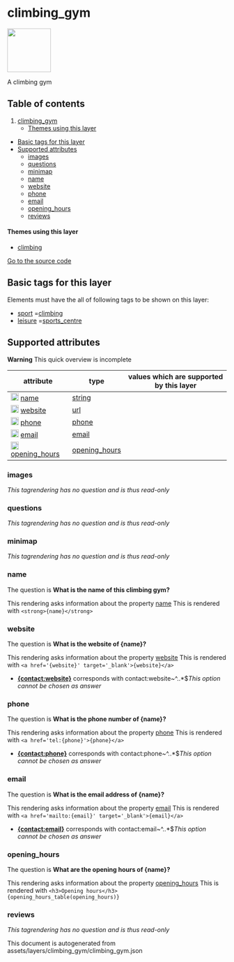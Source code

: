 climbing_gym
==============



<img src='https://mapcomplete.osm.be/./assets/themes/climbing/climbing_gym.svg' height="100px"> 

A climbing gym

## Table of contents

1. [climbing_gym](#climbing_gym)
    * [Themes using this layer](#themes-using-this-layer)

- [Basic tags for this layer](#basic-tags-for-this-layer)
- [Supported attributes](#supported-attributes)
    + [images](#images)
    + [questions](#questions)
    + [minimap](#minimap)
    + [name](#name)
    + [website](#website)
    + [phone](#phone)
    + [email](#email)
    + [opening_hours](#opening_hours)
    + [reviews](#reviews)

#### Themes using this layer

- [climbing](https://mapcomplete.osm.be/climbing)

[Go to the source code](../assets/layers/climbing_gym/climbing_gym.json)



Basic tags for this layer
---------------------------



Elements must have the all of following tags to be shown on this layer:

- <a href='https://wiki.openstreetmap.org/wiki/Key:sport' target='_blank'>sport</a>
  =<a href='https://wiki.openstreetmap.org/wiki/Tag:sport%3Dclimbing' target='_blank'>climbing</a>
- <a href='https://wiki.openstreetmap.org/wiki/Key:leisure' target='_blank'>leisure</a>
  =<a href='https://wiki.openstreetmap.org/wiki/Tag:leisure%3Dsports_centre' target='_blank'>sports_centre</a>

Supported attributes
----------------------



**Warning** This quick overview is incomplete

attribute | type | values which are supported by this layer
----------- | ------ | ------------------------------------------
[<img src='https://mapcomplete.osm.be/assets/svg/statistics.svg' height='18px'>](https://taginfo.openstreetmap.org/keys/name#values) [name](https://wiki.openstreetmap.org/wiki/Key:name) | [string](../SpecialInputElements.md#string) |
[<img src='https://mapcomplete.osm.be/assets/svg/statistics.svg' height='18px'>](https://taginfo.openstreetmap.org/keys/website#values) [website](https://wiki.openstreetmap.org/wiki/Key:website) | [url](../SpecialInputElements.md#url) |
[<img src='https://mapcomplete.osm.be/assets/svg/statistics.svg' height='18px'>](https://taginfo.openstreetmap.org/keys/phone#values) [phone](https://wiki.openstreetmap.org/wiki/Key:phone) | [phone](../SpecialInputElements.md#phone) |
[<img src='https://mapcomplete.osm.be/assets/svg/statistics.svg' height='18px'>](https://taginfo.openstreetmap.org/keys/email#values) [email](https://wiki.openstreetmap.org/wiki/Key:email) | [email](../SpecialInputElements.md#email) |
[<img src='https://mapcomplete.osm.be/assets/svg/statistics.svg' height='18px'>](https://taginfo.openstreetmap.org/keys/opening_hours#values) [opening_hours](https://wiki.openstreetmap.org/wiki/Key:opening_hours) | [opening_hours](../SpecialInputElements.md#opening_hours) |

### images

_This tagrendering has no question and is thus read-only_

### questions

_This tagrendering has no question and is thus read-only_

### minimap

_This tagrendering has no question and is thus read-only_

### name

The question is **What is the name of this climbing gym?**

This rendering asks information about the property  [name](https://wiki.openstreetmap.org/wiki/Key:name)
This is rendered with `<strong>{name}</strong>`

### website

The question is **What is the website of {name}?**

This rendering asks information about the property  [website](https://wiki.openstreetmap.org/wiki/Key:website)
This is rendered with `<a href='{website}' target='_blank'>{website}</a>`

- **<a href='{contact:website}' target='_blank'>{contact:website}</a>** corresponds with contact:website~^..*$_This
  option cannot be chosen as answer_

### phone

The question is **What is the phone number of {name}?**

This rendering asks information about the property  [phone](https://wiki.openstreetmap.org/wiki/Key:phone)
This is rendered with `<a href='tel:{phone}'>{phone}</a>`

- **<a href='tel:{contact:phone}'>{contact:phone}</a>** corresponds with contact:phone~^..*$_This option cannot be
  chosen as answer_

### email

The question is **What is the email address of {name}?**

This rendering asks information about the property  [email](https://wiki.openstreetmap.org/wiki/Key:email)
This is rendered with `<a href='mailto:{email}' target='_blank'>{email}</a>`

- **<a href='mailto:{contact:email}' target='_blank'>{contact:email}</a>** corresponds with contact:email~^..*$_This
  option cannot be chosen as answer_

### opening_hours

The question is **What are the opening hours of {name}?**

This rendering asks information about the
property  [opening_hours](https://wiki.openstreetmap.org/wiki/Key:opening_hours)
This is rendered with `<h3>Opening hours</h3>{opening_hours_table(opening_hours)}`

### reviews

_This tagrendering has no question and is thus read-only_

This document is autogenerated from assets/layers/climbing_gym/climbing_gym.json
